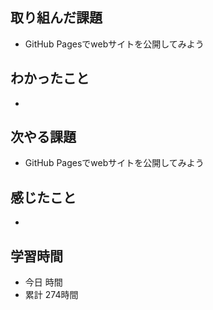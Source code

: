 ## 取り組んだ課題
- GitHub Pagesでwebサイトを公開してみよう
## わかったこと
- 
## 次やる課題
- GitHub Pagesでwebサイトを公開してみよう
## 感じたこと
- 
## 学習時間
- 今日 時間
- 累計 274時間
